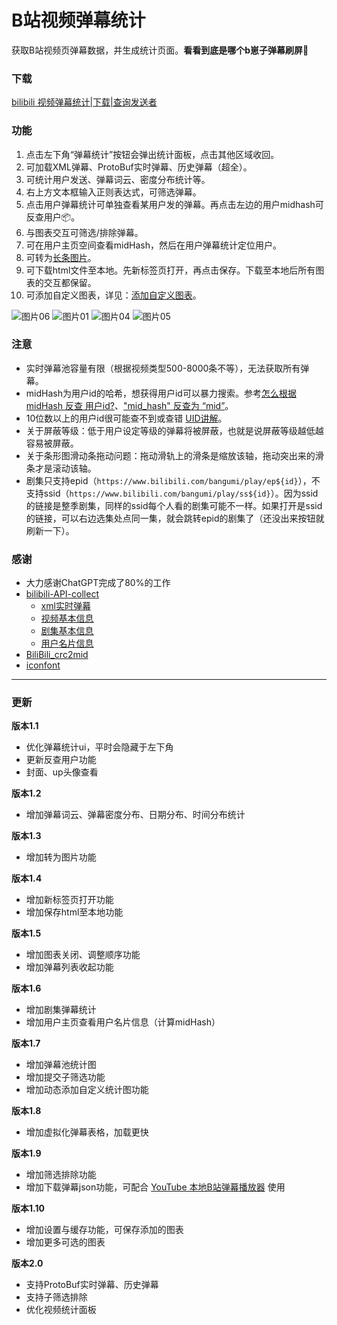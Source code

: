 # B站视频弹幕统计
获取B站视频页弹幕数据，并生成统计页面。**看看到底是哪个b崽子弹幕刷屏🔪**

### 下载
[bilibili 视频弹幕统计|下载|查询发送者](https://greasyfork.org/zh-CN/scripts/534432-bilibili-%E8%A7%86%E9%A2%91%E5%BC%B9%E5%B9%95%E7%BB%9F%E8%AE%A1-%E4%B8%8B%E8%BD%BD-%E6%9F%A5%E8%AF%A2%E5%8F%91%E9%80%81%E8%80%85)

### 功能
1. 点击左下角“弹幕统计”按钮会弹出统计面板，点击其他区域收回。
2. 可加载XML弹幕、ProtoBuf实时弹幕、历史弹幕（超全）。
3. 可统计用户发送、弹幕词云、密度分布统计等。
4. 右上方文本框输入正则表达式，可筛选弹幕。
5. 点击用户弹幕统计可单独查看某用户发的弹幕。再点击左边的用户midhash可反查用户📦。
6. 与图表交互可筛选/排除弹幕。
7. 可在用户主页空间查看midHash，然后在用户弹幕统计定位用户。
8.  可转为[长条图片](https://cdn.jsdelivr.net/gh/ZBpine/bili-danmaku-statistic/images/bili-danmaku-statistic-example02.png)。
9.  可下载html文件至本地。先新标签页打开，再点击保存。下载至本地后所有图表的交互都保留。
10. 可添加自定义图表，详见：[添加自定义图表](https://github.com/ZBpine/bili-danmaku-statistic/blob/main/docs/addchart.md)。

![图片06](https://cdn.jsdelivr.net/gh/ZBpine/bili-danmaku-statistic/images/bili-danmaku-statistic-example06.png)
![图片01](https://cdn.jsdelivr.net/gh/ZBpine/bili-danmaku-statistic/images/bili-danmaku-statistic-example01.png)
![图片04](https://cdn.jsdelivr.net/gh/ZBpine/bili-danmaku-statistic/images/bili-danmaku-statistic-example04.png)
![图片05](https://cdn.jsdelivr.net/gh/ZBpine/bili-danmaku-statistic/images/bili-danmaku-statistic-example05.png)

### 注意
- 实时弹幕池容量有限（根据视频类型500-8000条不等），无法获取所有弹幕。
- midHash为用户id的哈希，想获得用户id可以暴力搜索。参考[怎么根据 midHash 反查 用户id?](https://github.com/SocialSisterYi/bilibili-API-collect/issues/698#issuecomment-1577172809)、["mid_hash" 反查为 “mid”](https://github.com/Aruelius/crc32-crack)。
- 10位数以上的用户id很可能查不到或查错 [UID讲解](https://www.bilibili.com/opus/921946620241641476)。
- 关于屏蔽等级：低于用户设定等级的弹幕将被屏蔽，也就是说屏蔽等级越低越容易被屏蔽。
- 关于条形图滑动条拖动问题：拖动滑轨上的滑条是缩放该轴，拖动突出来的滑条才是滚动该轴。
- 剧集只支持epid（`https://www.bilibili.com/bangumi/play/ep${id}`），不支持ssid（`https://www.bilibili.com/bangumi/play/ss${id}`）。因为ssid的链接是整季剧集，同样的ssid每个人看的剧集可能不一样。如果打开是ssid的链接，可以右边选集处点同一集，就会跳转epid的剧集了（还没出来按钮就刷新一下）。


### 感谢
- 大力感谢ChatGPT完成了80%的工作
- [bilibili-API-collect](https://github.com/SocialSisterYi/bilibili-API-collect)
  - [xml实时弹幕](https://github.com/SocialSisterYi/bilibili-API-collect/blob/master/docs/danmaku/danmaku_xml.md)
  - [视频基本信息](https://github.com/SocialSisterYi/bilibili-API-collect/blob/master/docs/video/info.md)
  - [剧集基本信息](https://github.com/SocialSisterYi/bilibili-API-collect/blob/master/docs/bangumi/info.md#%E8%8E%B7%E5%8F%96%E5%89%A7%E9%9B%86%E6%98%8E%E7%BB%86web%E7%AB%AFssidepid%E6%96%B9%E5%BC%8F)
  - [用户名片信息](https://github.com/SocialSisterYi/bilibili-API-collect/blob/master/docs/user/info.md#%E7%94%A8%E6%88%B7%E5%90%8D%E7%89%87%E4%BF%A1%E6%81%AF)
- [BiliBili_crc2mid](https://github.com/shafferjohn/bilibili-search)
- [iconfont](https://www.iconfont.cn/)

---
### 更新

**版本1.1**
- 优化弹幕统计ui，平时会隐藏于左下角
- 更新反查用户功能
- 封面、up头像查看

**版本1.2**
- 增加弹幕词云、弹幕密度分布、日期分布、时间分布统计

**版本1.3**
- 增加转为图片功能

**版本1.4**
- 增加新标签页打开功能
- 增加保存html至本地功能

**版本1.5**
- 增加图表关闭、调整顺序功能
- 增加弹幕列表收起功能

**版本1.6**
- 增加剧集弹幕统计
- 增加用户主页查看用户名片信息（计算midHash）

**版本1.7**
- 增加弹幕池统计图
- 增加提交子筛选功能
- 增加动态添加自定义统计图功能

**版本1.8**
- 增加虚拟化弹幕表格，加载更快

**版本1.9**
- 增加筛选排除功能
- 增加下载弹幕json功能，可配合 [YouTube 本地B站弹幕播放器](https://greasyfork.org/zh-CN/scripts/536159-youtube-%E6%9C%AC%E5%9C%B0b%E7%AB%99%E5%BC%B9%E5%B9%95%E6%92%AD%E6%94%BE%E5%99%A8) 使用

**版本1.10**
- 增加设置与缓存功能，可保存添加的图表
- 增加更多可选的图表

**版本2.0**
- 支持ProtoBuf实时弹幕、历史弹幕
- 支持子筛选排除
- 优化视频统计面板